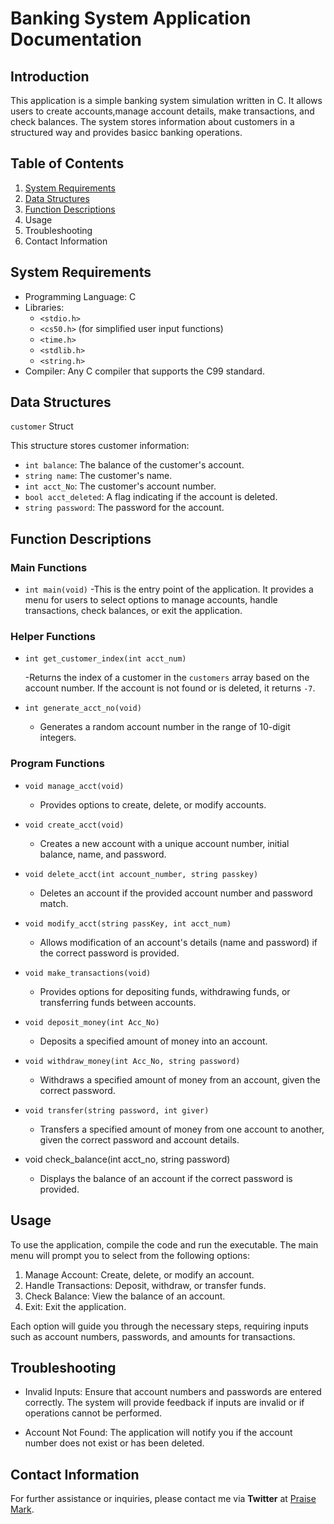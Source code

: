 # Banking System Application Documentation

## Introduction

This application is a simple banking system simulation written in C. It allows users to create accounts,manage account details, make transactions, and check balances. The system stores information about customers in a structured way and provides basicc banking operations.

## Table of Contents

1. [System Requirements](#system_requirements)
1. [Data Structures](#data-structures)
1. [Function Descriptions](#function-descriptions)
1. Usage
1. Troubleshooting
1. Contact Information


## System Requirements
- Programming Language: C
- Libraries:
    - `<stdio.h>`
    - `<cs50.h>` (for simplified user input functions)
    - `<time.h>`
    - `<stdlib.h>`
    - `<string.h>`
- Compiler: Any C compiler that supports the C99 standard.

## Data Structures
`customer` Struct

This structure stores customer information:

- `int balance`: The balance of the customer's account.
- `string name`: The customer's name.
- `int acct_No`: The customer's account number.
- `bool acct_deleted`: A flag indicating if the account is deleted.
- `string password`: The password for the account.

## Function Descriptions
### Main Functions
- `int main(void)`
    -This is the entry point of the application. It provides a menu for users to select options to manage accounts, handle transactions, check balances, or exit the application.
### Helper Functions
- `int get_customer_index(int acct_num)`

    -Returns the index of a customer in the `customers` array based on the account number. If the account is not found or is deleted, it returns `-7`.
- `int generate_acct_no(void)`

    - Generates a random account number in the range of 10-digit integers.

### Program Functions

- `void manage_acct(void)`
    - Provides options to create, delete, or modify accounts.
- `void create_acct(void)`
    - Creates a new account with a unique account number, initial balance, name, and password.
- `void delete_acct(int account_number, string passkey)`
    - Deletes an account if the provided account number and password     match.
- `void modify_acct(string passKey, int acct_num)`

    - Allows modification of an account's details (name and password) if the correct password is provided.
- `void make_transactions(void)`

    - Provides options for depositing funds, withdrawing funds, or transferring funds between accounts.
- `void deposit_money(int Acc_No)`
    - Deposits a specified amount of money into an account.

- `void withdraw_money(int Acc_No, string password)`
    - Withdraws a specified amount of money from an account, given the correct password.
- `void transfer(string password, int giver)`
    - Transfers a specified amount of money from one account to another, given the correct password and account details.
- void check_balance(int acct_no, string password)
    - Displays the balance of an account if the correct password is provided.

## Usage

To use the application, compile the code and run the executable. The main menu will prompt you to select from the following options:

1. Manage Account: Create, delete, or modify an account.
1. Handle Transactions: Deposit, withdraw, or transfer funds.
1. Check Balance: View the balance of an account.
1. Exit: Exit the application.

Each option will guide you through the necessary steps, requiring inputs such as account numbers, passwords, and amounts for transactions.

## Troubleshooting
- Invalid Inputs: Ensure that account numbers and passwords are entered correctly. The system will provide feedback if inputs are invalid or if operations cannot be performed.

- Account Not Found: The application will notify you if the account number does not exist or has been deleted.

## Contact Information
For further assistance or inquiries, please contact me via **Twitter** at [Praise Mark](https://x.com/Praise5Mark?t=DIrdFsJUjg52UN0eIHoVEQ&s=08).


